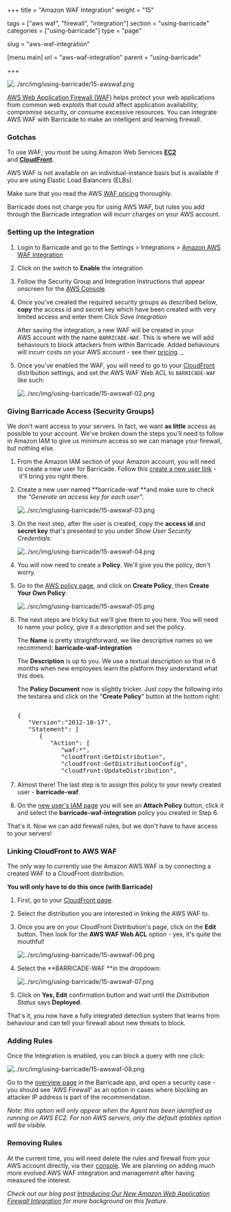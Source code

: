 +++
title = "Amazon WAF Integration"
weight = "15"

tags = ["aws waf", "firewall", "integration"]
section = "using-barricade"
categories = ["using-barricade"]
type = "page"

slug = "aws-waf-integration"

[menu.main]
    url = "aws-waf-integration"
    parent = "using-barricade"

+++

![../src/img/using-barricade/15-awswaf.png](../src/img/using-barricade/15-awswaf.png)  

[AWS Web Application Firewall (WAF)](http://aws.amazon.com/waf/) helps protect your web applications from common web exploits that could affect application availability, compromise security, or consume excessive resources. You can integrate AWS WAF with Barricade to make an intelligent and learning firewall.

### Gotchas

To use WAF; you must be using Amazon Web Services **[EC2](https://aws.amazon.com/ec2/)** and **[CloudFront](https://aws.amazon.com/cloudfront/)**.

AWS WAF is not available on an individual-instance basis but is available if you are using Elastic Load Balancers (ELBs).

Make sure that you read the AWS [WAF pricing](https://aws.amazon.com/waf/pricing/) thoroughly.

Barricade does not charge you for using AWS WAF, but rules you add through the Barricade integration will incurr charges on your AWS account.

### Setting up the Integration

1.  Login to Barricade and go to the Settings > Integrations > [Amazon AWS WAF Integration](https://app.barricade.io/dashboard/settings/)

2.  Click on the switch to **Enable** the integration  

3.  Follow the Security Group and Integration Instructions that appear onscreen for the [AWS Console](https://console.aws.amazon.com/console/home).  

4.  Once you've created the required security groups as described below, **copy** the access id and secret key which have been created with very limited access and enter them Click _Save Integration_

    After saving the integration, a new WAF will be created in your AWS account with the name `BARRICADE-WAF`. This is where we will add behaviours to block attackers from within Barricade. Added behaviours will incurr costs on your AWS account - see their [pricing](https://aws.amazon.com/waf/pricing/).
    _
5.  Once you've enabled the WAF, you will need to go to your [CloudFront](https://aws.amazon.com/cloudfront/) distribution settings, and set the AWS WAF Web ACL to `BARRICADE-WAF` like such:  

    ![../src/img/using-barricade/15-awswaf-02.png](../src/img/using-barricade/15-awswaf-02.png)

### Giving Barricade Access (Security Groups)

We don't want access to your servers. In fact, we want **as little** access as possible to your account. We've broken down the steps you'll need to follow in Amazon IAM to give us minimum access so we can manage your firewall, but nothing else.

1.  From the Amazon IAM section of your Amazon account, you will need to create a new user for Barricade. Follow this [create a new user link](https://console.aws.amazon.com/iam/home#users) - it'll bring you right there.  

2.  Create a new user named **barricade-waf **and make sure to check the _"Generate an access key for each user"_.   

    ![../src/img/using-barricade/15-awswaf-03.png](../src/img/using-barricade/15-awswaf-03.png)  

3.  On the next step, after the user is created, copy the **access id** and **secret key** that's presented to you under _Show User Security Credentials:_

    ![../src/img/using-barricade/15-awswaf-04.png](../src/img/using-barricade/15-awswaf-04.png)  

4.  You will now need to create a **Policy**. We'll give you the policy, don't worry.  

5.  Go to the [AWS policy page](https://console.aws.amazon.com/iam/home#policies), and click on **Create Policy**, then **Create Your Own Policy**:

    ![../src/img/using-barricade/15-awswaf-05.png](../src/img/using-barricade/15-awswaf-05.png)
     
6.  The next steps are tricky but we'll give them to you here. You will need to name your policy, give it a description and set the policy.   

    The **Name** is pretty straightforward, we like descriptive names so we recommend: **barricade-waf-integration**  

    The **Description** is up to you. We use a textual description so that in 6 months when new employees learn the platform they understand what this does.  

    The **Policy Document** now is slightly tricker. Just copy the following into the textarea and click on the "**Create Policy**" button at the bottom right:

    <div class="code-box" style="margin: 0px; width: 100%; height: 160px; overflow: scroll;">

    <pre>{
       "Version":"2012-10-17",
       "Statement": [
          {
             "Action": [
                "waf:*",
                "cloudfront:GetDistribution",
                "cloudfront:GetDistributionConfig",
                "cloudfront:UpdateDistribution",
                "cloudfront:ListDistributions"
             ],
             "Effect": "Allow",
             "Resource": "*"
          }
       ]
    }
    </pre>
    </div>

7.  Almost there! The last step is to assign this policy to your newly created user - **barricade-waf**.  

8.  On the [new user's IAM page](https://console.aws.amazon.com/iam/home#users/barricade-waf) you will see an **Attach Policy** button, click it and select the **barricade-waf-integration** policy you created in Step 6. 

That's it. Now we can add firewall rules, but we don't have to have access to your servers!

### Linking CloudFront to AWS WAF

The only way to currently use the Amazon AWS WAF is by connecting a created WAF to a CloudFront distribution. 

**You will only have to do this once (with Barricade)**

1.  First, go to your [CloudFront page](https://console.aws.amazon.com/cloudfront/home).

2.  Select the distribution you are interested in linking the AWS WAF to.

3.  Once you are on your CloudFront Distribution's page, click on the **Edit** button. Then look for the **AWS WAF Web ACL** option - yes, it's quite the mouthful!

    ![../src/img/using-barricade/15-awswaf-06.png](../src/img/using-barricade/15-awswaf-06.png)

4.  Select the **BARRICADE-WAF **in the dropdown:

    ![../src/img/using-barricade/15-awswaf-07.png](../src/img/using-barricade/15-awswaf-07.png)

5.  Click on **Yes, Edit** confirmation button and wait until the _Distribution Status_ says **Deployed**. 

That's it, you now have a fully integrated detection system that learns from behaviour and can tell your firewall about new threats to block.

### Adding Rules

Once the Integration is enabled, you can block a query with one click:

![../src/img/using-barricade/15-awswaf-08.png](../src/img/using-barricade/15-awswaf-08.png)

Go to the [overview page](https://app.barricade.io/dashboard/overview) in the Barricade app, and open a security case - you should see 'AWS Firewall' as an option in cases where blocking an attacker IP address is part of the recommendation.

_Note: this option will only appear when the Agent has been identified as running on AWS EC2\. For non AWS servers, only the default iptables option will be visible._

### Removing Rules

At the current time, you will need delete the rules and firewall from your AWS account directly, via their [console](https://console.aws.amazon.com/console/home). We are planning on adding much more evolved AWS WAF integration and management after having measured the interest.

_Check out our blog post [Introducing Our New Amazon Web Application Firewall Integration](https://blog.barricade.io/introducing-our-new-amazon-web-application-firewall-integration/) for more background on this feature._
